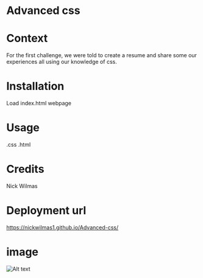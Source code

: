 # Advanced css
# Context  
For the first challenge, we were told to create a resume and share some our experiences all using our knowledge of css.
# Installation
Load index.html webpage
# Usage
.css
.html
# Credits
Nick Wilmas
# Deployment url
https://nickwilmas1.github.io/Advanced-css/
# image
![Alt text](https://i.gyazo.com/e648fc11d7d96160f08a1aa061be6bd1.png "Resume")
